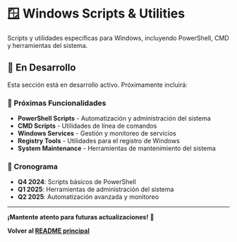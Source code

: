 # 🪟 Windows Scripts & Utilities

Scripts y utilidades específicas para Windows, incluyendo PowerShell, CMD y herramientas del sistema.

## 🚧 En Desarrollo

Esta sección está en desarrollo activo. Próximamente incluirá:

### **🔄 Próximas Funcionalidades**
- **PowerShell Scripts** - Automatización y administración del sistema
- **CMD Scripts** - Utilidades de línea de comandos
- **Windows Services** - Gestión y monitoreo de servicios
- **Registry Tools** - Utilidades para el registro de Windows
- **System Maintenance** - Herramientas de mantenimiento del sistema

### **📅 Cronograma**
- **Q4 2024**: Scripts básicos de PowerShell
- **Q1 2025**: Herramientas de administración del sistema
- **Q2 2025**: Automatización avanzada y monitoreo

---

**¡Mantente atento para futuras actualizaciones!** 🚀

**Volver al [README principal](../README.md)**
